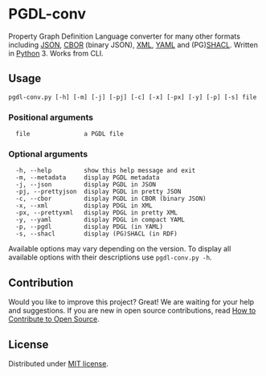 # PGDL-conv

Property Graph Definition Language converter for many other formats including [JSON](https://www.json.org/), [CBOR](http://cbor.io/) (binary JSON), [XML](https://www.w3.org/XML/), [YAML](https://yaml.org/) and (PG)[SHACL](https://www.w3.org/TR/shacl/). Written in [Python](https://www.python.org/) 3. Works from CLI.

## Usage

```shell
pgdl-conv.py [-h] [-m] [-j] [-pj] [-c] [-x] [-px] [-y] [-p] [-s] file
```

### Positional arguments

```shell
  file               a PGDL file
```

### Optional arguments

```shell
  -h, --help         show this help message and exit
  -m, --metadata     display PGDL metadata
  -j, --json         display PGDL in JSON
  -pj, --prettyjson  display PGDL in pretty JSON
  -c, --cbor         display PGDL in CBOR (binary JSON)
  -x, --xml          display PDGL in XML
  -px, --prettyxml   display PDGL in pretty XML
  -y, --yaml         display PDGL in compact YAML
  -p, --pgdl         display PDGL (in YAML)
  -s, --shacl        display (PG)SHACL (in RDF)
```

Available options may vary depending on the version. To display all available options with their descriptions use ``pgdl-conv.py -h``.

## Contribution

Would you like to improve this project? Great! We are waiting for your help and suggestions. If you are new in open source contributions, read [How to Contribute to Open Source](https://opensource.guide/how-to-contribute/).

## License

Distributed under [MIT license](https://github.com/domel/PGDL-conv/blob/master/LICENSE).
